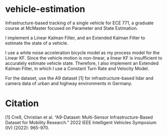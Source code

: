 # vehicle-estimation

Infrastructure-based tracking of a single vehicle for ECE 771, a graduate course at McMaster focused on Parameter and State Estimation.

I implement a Linear Kalman Filter, and an Extended Kalman Filter to estimate the state of a vehicle. 

I use a white noise acceleration bicycle model as my process model for the Linear KF. Since the vehicle motion is non-linear, a linear KF is insufficient to accurately estimate vehicle state. Therefore, I also implement an Extended Kalman Filter, in which I use a Constant Turn Rate and Velocity Model. 

For the dataset, use the A9 dataset \[1] for infrastructure-based lidar and camera data of urban and highway environments in Germany. 

# Citation

\[1] Creß, Christian et al. “A9-Dataset: Multi-Sensor Infrastructure-Based Dataset for Mobility Research.” 2022 IEEE Intelligent Vehicles Symposium (IV) (2022): 965-970.

